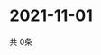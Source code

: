 # 2021-11-01
  共 0条

  <!-- BEGIN -->
  <!-- 最后更新时间Mon Nov 01 2021 03:03:56 GMT+0000 (Coordinated Universal Time) -->
  
  <!-- END -->
  
  